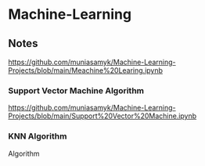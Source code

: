 # Machine-Learning

## Notes
https://github.com/muniasamyk/Machine-Learning-Projects/blob/main/Meachine%20Learing.ipynb

### Support Vector Machine Algorithm
https://github.com/muniasamyk/Machine-Learning-Projects/blob/main/Support%20Vector%20Machine.ipynb

### KNN Algorithm
Algorithm
